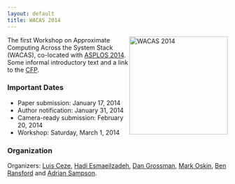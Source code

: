 ```yaml
---
layout: default
title: WACAS 2014
---
```


<img src="{{ site.base }}/img/wacas.jpg" width="225" height="225" alt="WACAS 2014" style="float: right" />

The first Workshop on Approximate Computing Across the System Stack (WACAS),
co-located with [ASPLOS 2014][asplos]. Some informal introductory text and a link to the [CFP][].

[asplos]: http://www.cs.utah.edu/asplos14/
[cfp]: cfp.html

### Important Dates

- Paper submission: January 17, 2014
- Author notification: January 31, 2014
- Camera-ready submission: February 20, 2014
- Workshop: Saturday, March 1, 2014

### Organization

Organizers: [Luis Ceze][], [Hadi Esmaeilzadeh][], [Dan Grossman][], [Mark Oskin][], [Ben Ransford][] and [Adrian Sampson][].

[Adrian Sampson]: http://homes.cs.washington.edu/~asampson/
[Ben Ransford]: http://homes.cs.washington.edu/~ransford/
[Mark Oskin]: http://homes.cs.washington.edu/~oskin/
[Dan Grossman]: http://homes.cs.washington.edu/~djg/
[Hadi Esmaeilzadeh]: http://www.cc.gatech.edu/~hadi/
[Luis Ceze]: http://homes.cs.washington.edu/~luisceze/
